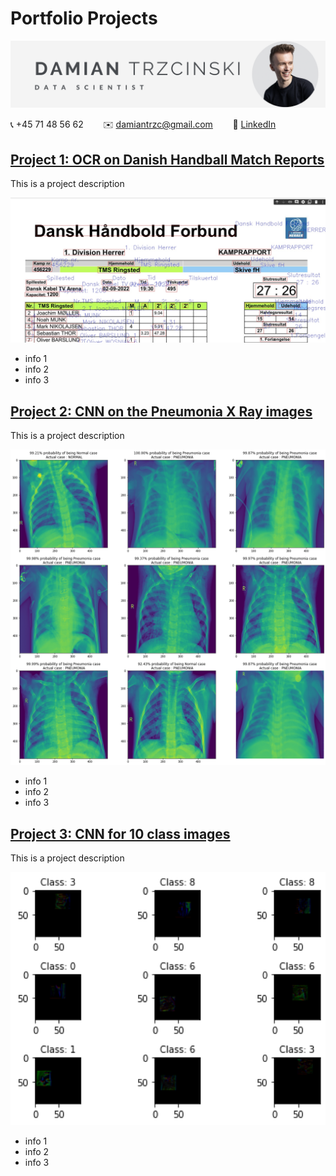 # Portfolio Projects

![](headline.png)

:telephone_receiver: +45 71 48 56 62 &nbsp;&nbsp;&nbsp;&nbsp;&nbsp;&nbsp; :envelope: [damiantrzc@gmail.com](mailto:damiantrzc@gmail.com) &nbsp;&nbsp;&nbsp;&nbsp;&nbsp;&nbsp; :link: [LinkedIn]("https://www.linkedin.com/in/trzcinskidamian/")

## [Project 1: OCR on Danish Handball Match Reports](Handball_Match_Report_with_PaddleOCR.ipynb)
This is a project description

<img src="handball_extract.png" alt=" " width="600"/>

- info 1
- info 2
- info 3

## [Project 2: CNN on the Pneumonia X Ray images](CNN_on_Pneumonia_Xrays.ipynb)
This is a project description

<img src="fig5_predictions_on_test_set.png" alt=" " width="600"/>

- info 1
- info 2
- info 3

## [Project 3: CNN for 10 class images](Assignment_cnn_Best_Score.ipynb)
This is a project description

<img src="CNN_exercise.png" alt=" " width="600"/>

- info 1
- info 2
- info 3

